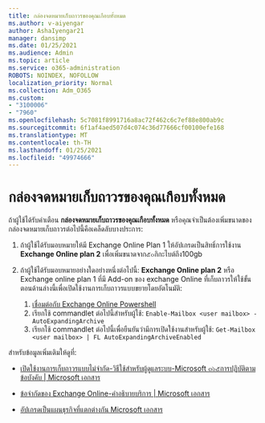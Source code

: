 ```yaml
---
title: กล่องจดหมายเก็บถาวรของคุณเกือบทั้งหมด
ms.author: v-aiyengar
author: AshaIyengar21
manager: dansimp
ms.date: 01/25/2021
ms.audience: Admin
ms.topic: article
ms.service: o365-administration
ROBOTS: NOINDEX, NOFOLLOW
localization_priority: Normal
ms.collection: Adm_O365
ms.custom:
- "3100006"
- "7960"
ms.openlocfilehash: 5c7081f8991716a8ac72f462c6c7ef88e800ab9c
ms.sourcegitcommit: 6f1af4aed507d4c074c36d77666cf00100efe168
ms.translationtype: MT
ms.contentlocale: th-TH
ms.lasthandoff: 01/25/2021
ms.locfileid: "49974666"
---
```

# <a name="your-archive-mailbox-is-almost-full"></a>กล่องจดหมายเก็บถาวรของคุณเกือบทั้งหมด

ถ้าผู้ใช้ได้รับคำเตือน **กล่องจดหมายเก็บถาวรของคุณเกือบทั้งหมด** หรือคุณจำเป็นต้องเพิ่มขนาดของกล่องจดหมายเก็บถาวรต่อไปนี้คือเคล็ดลับบางประการ:

1. ถ้าผู้ใช้ได้รับมอบหมายให้มี Exchange Online Plan 1 ให้อัปเกรดเป็นสิทธิ์การใช้งาน **Exchange Online plan 2** เพื่อเพิ่มขนาดจาก๕๐กิกะไบต์ถึง100gb
1. ถ้าผู้ใช้ได้รับมอบหมายอย่างใดอย่างหนึ่งต่อไปนี้: **Exchange Online plan 2** หรือ Exchange online plan 1 ที่มี Add-on ของ exchange Online ที่เก็บถาวรให้ใช้ขั้นตอนด้านล่างนี้เพื่อเปิดใช้งานการเก็บถาวรแบบขยายโดยอัตโนมัติ:
 
    1. [เชื่อมต่อกับ Exchange Online Powershell](https://docs.microsoft.com/powershell/exchange/connect-to-exchange-online-powershell?view=exchange-ps&preserve-view=true)
    2. เรียกใช้ commandlet ต่อไปนี้สำหรับผู้ใช้:  `Enable-Mailbox <user mailbox> -AutoExpandingArchive`
    1. เรียกใช้ commandlet ต่อไปนี้เพื่อยืนยันว่ามีการเปิดใช้งานสำหรับผู้ใช้:  `Get-Mailbox <user mailbox> | FL AutoExpandingArchiveEnabled`

สำหรับข้อมูลเพิ่มเติมให้ดูที่:

- [ เปิดใช้งานการเก็บถาวรแบบไม่จำกัด-วิธีใช้สำหรับผู้ดูแลระบบ-Microsoft ๓๖๕การปฏิบัติตามข้อบังคับ | Microsoft เอกสาร](https://docs.microsoft.com/microsoft-365/compliance/enable-unlimited-archiving?view=o365-worldwide&preserve-view=true)

- [ข้อจำกัดของ Exchange Online-คำอธิบายบริการ | Microsoft เอกสาร](https://docs.microsoft.com/office365/servicedescriptions/exchange-online-service-description/exchange-online-limits?redirectedfrom=MSDN#storage-limits-across-standalone-plans)

- [อัปเกรดเป็นแผนธุรกิจที่แตกต่างกัน Microsoft เอกสาร](https://docs.microsoft.com/microsoft-365/commerce/subscriptions/upgrade-to-different-plan?view=o365-worldwide&preserve-view=true)

